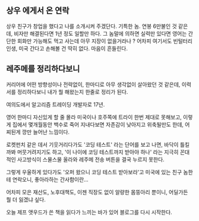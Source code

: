
##  상우 에게서 온 연락

상우 친구가 창업을 했다고 나를 소개시켜 주겠단다.
기특한 놈. 연봉 6만불인 것 같은데, 비자만 해결된다면 1년 정도 일할만 하다.
그 놈말에 의하면 실력만 있다면 영어는 간단한 회화만 가능해도 먹고 사는데 아무 지장이 없을거라나 ?
어차피 여기서도 빈털터리 인생, 미국 간다고 손해볼 건 딱히 없다.
마음이 흔들린다.


##  레주메를 정리하다보니

커리어에 어떤 방향성이나 전략없이, 한마디로 아무 생각없이 살아왔던 것 같은데, 이력서를 정리하다보니 내가 뭘 해왔는지 한줄로 정리가 된다.

여의도에서 알고리즘 트레이딩 개발자로 17년.

영어 한마디 자신있게 할 줄 몰라 미국이나 호주쪽에 트라이 한번 제대로 못해보고, 이렇게 집에서 몇개월동안 백수로 죽어 지내다보면 자존감이 낮아지고 위축될만도 한데, 어찌된게 깡만 늘어난 느낌이다.

로켓펀치 같은 데서 기웃거리다가도 '코딩 테스트' 라는 단어를 보고 나면, 바닥이 틀킬까봐 머뭇거려지기도 하고, '이 나이에 코딩 테스트까지 받아야 하나' 라는 지극히 꼰대적인 사고방식이 스물스물 올라와 레주메 전송 버튼을 결국 누르지 못한다.

그렇게 우울하게 있다가도 '오퍼 왔으니 코딩 테스트 받아보라'고 미국에 있는 친구 놈한테 연락오니, 좋아라하는 간사함이란...

어차피 모은 재산도, 노후대책도, 이젠 직장도 없이 알량한 몸뚱아리 뿐이니, 어딜가든 뭘 더 잃겠냐 싶다.

오늘 제프 앳우드가 쓴 책을 읽다가 느끼는 바가 있어 블로그를 다시 시작한다.
